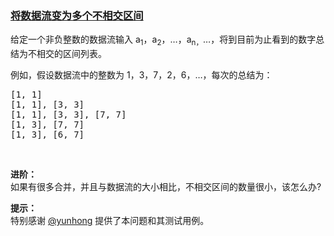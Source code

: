 ### [将数据流变为多个不相交区间](https://leetcode-cn.com/problems/data-stream-as-disjoint-intervals)

<p>给定一个非负整数的数据流输入 a<sub>1</sub>，a<sub>2</sub>，&hellip;，a<sub>n，</sub>&hellip;，将到目前为止看到的数字总结为不相交的区间列表。</p>

<p>例如，假设数据流中的整数为 1，3，7，2，6，&hellip;，每次的总结为：</p>

<pre>[1, 1]
[1, 1], [3, 3]
[1, 1], [3, 3], [7, 7]
[1, 3], [7, 7]
[1, 3], [6, 7]
</pre>

<p>&nbsp;</p>

<p><strong>进阶：</strong><br>
如果有很多合并，并且与数据流的大小相比，不相交区间的数量很小，该怎么办?</p>

<p><strong>提示：</strong><br>
特别感谢 <a href="https://discuss.leetcode.com/user/yunhong">@yunhong</a> 提供了本问题和其测试用例。</p>
